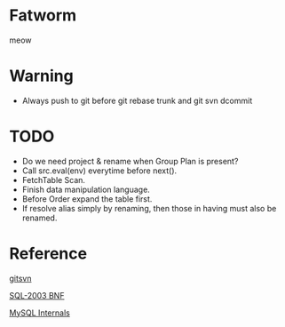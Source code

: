 Fatworm
=======================

meow

Warning
=====================
* Always push to git before git rebase trunk and git svn dcommit

TODO
====================
* Do we need project & rename when Group Plan is present?
* Call src.eval(env) everytime before next().
* FetchTable Scan.
* Finish data manipulation language.
* Before Order expand the table first.
* If resolve alias simply by renaming, then those in having must also be renamed.

Reference
====================

[gitsvn](http://stackoverflow.com/questions/661018/pushing-an-existing-git-repository-to-svn)

[SQL-2003 BNF](http://savage.net.au/SQL/sql-2003-2.bnf.html)

[MySQL Internals](https://dev.mysql.com/doc/internals/en/index.html)
